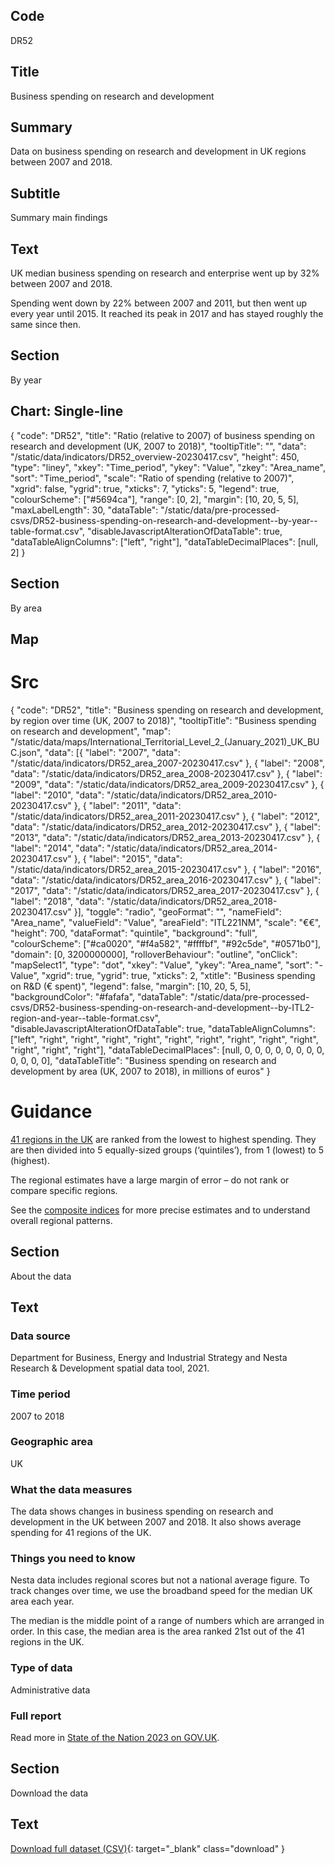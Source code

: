 ## Code
DR52

## Title
Business spending on research and development

## Summary
Data on business spending on research and development in UK regions between 2007 and 2018.

## Subtitle
Summary main findings

## Text
UK median business spending on research and enterprise went up by 32% between 2007 and 2018.

Spending went down by 22% between 2007 and 2011, but then went up every year until 2015.
It reached its peak in 2017 and has stayed roughly the same since then.

## Section
By year

## Chart: Single-line
{
    "code": "DR52",
    "title": "Ratio (relative to 2007) of business spending on research and development (UK, 2007 to 2018)",
    "tooltipTitle": "",
    "data": "/static/data/indicators/DR52_overview-20230417.csv",
    "height": 450,
    "type": "liney",
    "xkey": "Time_period",
    "ykey": "Value",
    "zkey": "Area_name",
    "sort": "Time_period",
    "scale": "Ratio of spending (relative to 2007)",
    "xgrid": false,
    "ygrid": true,
    "xticks": 7,
    "yticks": 5,
    "legend": true,
    "colourScheme": ["#5694ca"],
    "range": [0, 2],
    "margin": [10, 20, 5, 5],
    "maxLabelLength": 30,
    "dataTable": "/static/data/pre-processed-csvs/DR52-business-spending-on-research-and-development--by-year--table-format.csv",
    "disableJavascriptAlterationOfDataTable": true,
    "dataTableAlignColumns": ["left", "right"],
    "dataTableDecimalPlaces": [null, 2]
}

## Section
By area

## Map
# Src
{
    "code": "DR52",
    "title": "Business spending on research and development, by region over time (UK, 2007 to 2018)",
    "tooltipTitle": "Business spending on research and development",
    "map": "/static/data/maps/International_Territorial_Level_2_(January_2021)_UK_BUC.json",
    "data": [{
        "label": "2007",
        "data": "/static/data/indicators/DR52_area_2007-20230417.csv"
    }, {
        "label": "2008",
        "data": "/static/data/indicators/DR52_area_2008-20230417.csv"
    }, {
        "label": "2009",
        "data": "/static/data/indicators/DR52_area_2009-20230417.csv"
    }, {
        "label": "2010",
        "data": "/static/data/indicators/DR52_area_2010-20230417.csv"
    }, {
        "label": "2011",
        "data": "/static/data/indicators/DR52_area_2011-20230417.csv"
    }, {
        "label": "2012",
        "data": "/static/data/indicators/DR52_area_2012-20230417.csv"
    }, {
        "label": "2013",
        "data": "/static/data/indicators/DR52_area_2013-20230417.csv"
    }, {
        "label": "2014",
        "data": "/static/data/indicators/DR52_area_2014-20230417.csv"
    }, {
        "label": "2015",
        "data": "/static/data/indicators/DR52_area_2015-20230417.csv"
    }, {
        "label": "2016",
        "data": "/static/data/indicators/DR52_area_2016-20230417.csv"
    }, {
        "label": "2017",
        "data": "/static/data/indicators/DR52_area_2017-20230417.csv"
    }, {
        "label": "2018",
        "data": "/static/data/indicators/DR52_area_2018-20230417.csv"
    }],
    "toggle": "radio",
    "geoFormat": "",
    "nameField": "Area_name",
    "valueField": "Value",
    "areaField": "ITL221NM",
    "scale": "€€",
    "height": 700,
    "dataFormat": "quintile",
    "background": "full",
    "colourScheme": ["#ca0020", "#f4a582", "#ffffbf", "#92c5de", "#0571b0"],
    "domain": [0, 3200000000],
    "rolloverBehaviour": "outline",
    "onClick": "mapSelect1",
    "type": "dot",
    "xkey": "Value",
    "ykey": "Area_name",
    "sort": "-Value",
    "xgrid": true,
    "ygrid": true,
    "xticks": 2,
    "xtitle": "Business spending on R&D (€ spent)",
    "legend": false,
    "margin": [10, 20, 5, 5],
    "backgroundColor": "#fafafa",
    "dataTable": "/static/data/pre-processed-csvs/DR52-business-spending-on-research-and-development--by-ITL2-region-and-year--table-format.csv",
    "disableJavascriptAlterationOfDataTable": true,
    "dataTableAlignColumns": ["left", "right", "right", "right", "right", "right", "right", "right", "right", "right", "right", "right", "right"],
    "dataTableDecimalPlaces": [null, 0, 0, 0, 0, 0, 0, 0, 0, 0, 0, 0, 0],
    "dataTableTitle": "Business spending on research and development by area (UK, 2007 to 2018), in millions of euros"
}

# Guidance
[41 regions in the UK](/social_mobility_by_area#the-41-regions) are ranked from the lowest to highest spending.
They are then divided into 5 equally-sized groups (‘quintiles’), from 1 (lowest) to 5 (highest).

The regional estimates have a large margin of error – do not rank or compare specific regions.

See the [composite indices](/social_mobility_by_area#composite-measures-by-region) for more precise estimates and to
understand overall regional patterns.

## Section
About the data

## Text
### Data source
Department for Business, Energy and Industrial Strategy and Nesta Research & Development spatial data tool, 2021.

### Time period
2007 to 2018

### Geographic area
UK

### What the data measures
The data shows changes in business spending on research and development in the UK between 2007 and 2018.
It also shows average spending for 41 regions of the UK.

### Things you need to know
Nesta data includes regional scores but not a national average figure.
To track changes over time, we use the broadband speed for the median UK area each year. 

The median is the middle point of a range of numbers which are arranged in order.
In this case, the median area is the area ranked 21st out of the 41 regions in the UK.

### Type of data
Administrative data

### Full report
Read more in [State of the Nation 2023 on GOV.UK](https://www.gov.uk/government/publications/state-of-the-nation-2023-people-and-places).

## Section
Download the data

## Text
[Download full dataset (CSV)](/static/data/full-datasets/DR52-business-spending-on-research-and-development--full-dataset.csv){: target="_blank" class="download" }
